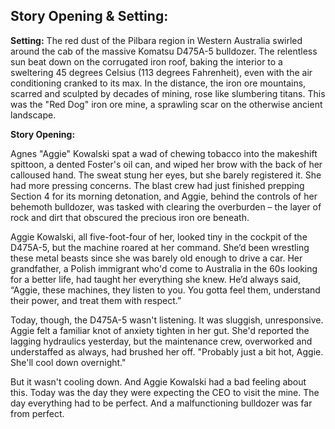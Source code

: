 ## Story Opening & Setting:

**Setting:** The red dust of the Pilbara region in Western Australia swirled around the cab of the massive Komatsu D475A-5 bulldozer. The relentless sun beat down on the corrugated iron roof, baking the interior to a sweltering 45 degrees Celsius (113 degrees Fahrenheit), even with the air conditioning cranked to its max. In the distance, the iron ore mountains, scarred and sculpted by decades of mining, rose like slumbering titans. This was the "Red Dog" iron ore mine, a sprawling scar on the otherwise ancient landscape.

**Story Opening:**

Agnes "Aggie" Kowalski spat a wad of chewing tobacco into the makeshift spittoon, a dented Foster's oil can, and wiped her brow with the back of her calloused hand. The sweat stung her eyes, but she barely registered it. She had more pressing concerns. The blast crew had just finished prepping Section 4 for its morning detonation, and Aggie, behind the controls of her behemoth bulldozer, was tasked with clearing the overburden – the layer of rock and dirt that obscured the precious iron ore beneath.

Aggie Kowalski, all five-foot-four of her, looked tiny in the cockpit of the D475A-5, but the machine roared at her command. She’d been wrestling these metal beasts since she was barely old enough to drive a car. Her grandfather, a Polish immigrant who'd come to Australia in the 60s looking for a better life, had taught her everything she knew. He’d always said, “Aggie, these machines, they listen to you. You gotta feel them, understand their power, and treat them with respect.”

Today, though, the D475A-5 wasn't listening. It was sluggish, unresponsive. Aggie felt a familiar knot of anxiety tighten in her gut. She'd reported the lagging hydraulics yesterday, but the maintenance crew, overworked and understaffed as always, had brushed her off. "Probably just a bit hot, Aggie. She'll cool down overnight."

But it wasn't cooling down. And Aggie Kowalski had a bad feeling about this. Today was the day they were expecting the CEO to visit the mine. The day everything had to be perfect. And a malfunctioning bulldozer was far from perfect.
